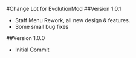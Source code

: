 #Change Lot for EvolutionMod
##Version 1.0.1
- Staff Menu Rework, all new design & features.
- Some small bug fixes

##Version 1.0.0
- Initial Commit
